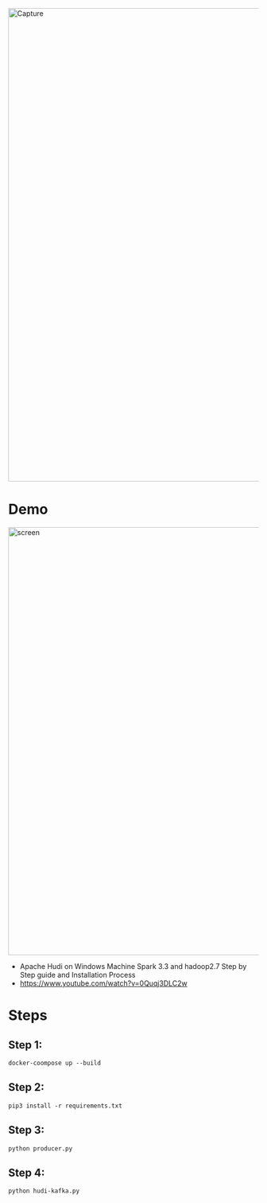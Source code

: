 <img width="951" alt="Capture" src="https://user-images.githubusercontent.com/39345855/209454216-60d64c84-d186-4bb6-afd6-62222fb16031.PNG">

# Demo 
<img width="860" alt="screen" src="https://user-images.githubusercontent.com/39345855/209454238-2e2dcef6-8b83-43ca-bef8-1e38495ebccb.PNG">

* Apache Hudi on Windows Machine Spark 3.3 and hadoop2.7 Step by Step guide and Installation Process
* https://www.youtube.com/watch?v=0Quqj3DLC2w



# Steps 

## Step 1: 
```
docker-coompose up --build
```

## Step 2: 

```
pip3 install -r requirements.txt
```


## Step 3: 

```
python producer.py
```

## Step 4: 

```
python hudi-kafka.py
```
